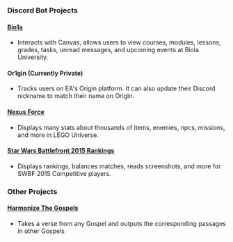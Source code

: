 ### Discord Bot Projects
#### [Bio1a](https://github.com/MasterTemple/Bio1a)
- Interacts with Canvas, allows users to view courses, modules, lessons, grades, tasks, unread messages, and upcoming events at Biola University.
#### Or1gin (Currently Private)
- Tracks users on EA's Origin platform. It can also update their Discord nickname to match their name on Origin.
#### [Nexus Force](https://github.com/MasterTemple/nexus_force_bot_v5)
- Displays many stats about thousands of items, enemies, npcs, missions, and more in LEGO Universe.
#### [Star Wars Battlefront 2015 Rankings](https://github.com/MasterTemple/StarWarsBattlefront2015Rankings)
- Displays rankings, balances matches, reads screenshots, and more for SWBF 2015 Competitive players.
### Other Projects
#### [Harmonize The Gospels](https://github.com/MasterTemple/harmonizeGospels)
- Takes a verse from any Gospel and outputs the corresponding passages in other Gospels
<!--
**MasterTemple/MasterTemple** is a ✨ _special_ ✨ repository because its `README.md` (this file) appears on your GitHub profile.

Here are some ideas to get you started:

- 🔭 I’m currently working on ...
- 🌱 I’m currently learning ...
- 👯 I’m looking to collaborate on ...
- 🤔 I’m looking for help with ...
- 💬 Ask me about ...
- 📫 How to reach me: ...
- 😄 Pronouns: ...
- ⚡ Fun fact: ...
-->
